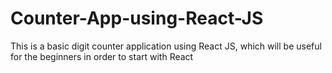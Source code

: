 # Counter-App-using-React-JS
This is a basic digit counter application using React JS, which will be useful for the beginners in order to start with React
